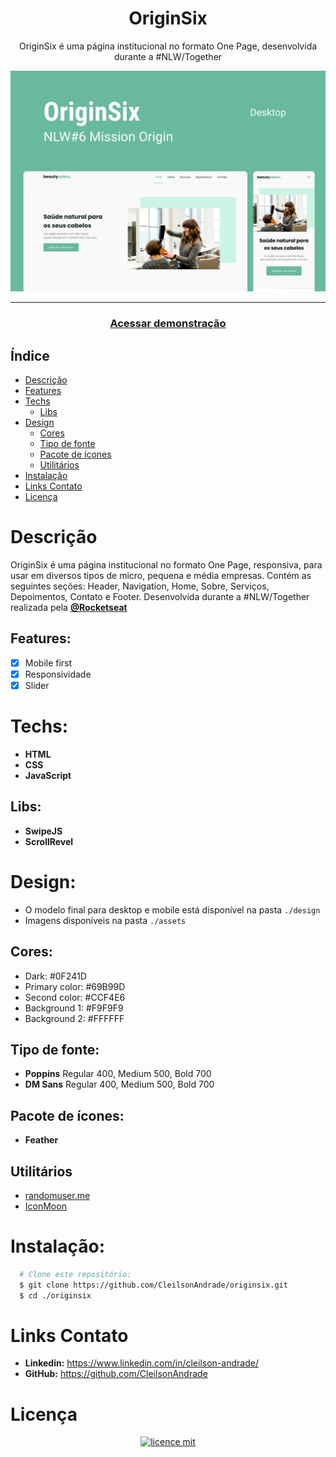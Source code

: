 <div align="center">
    <h1 align="center">OriginSix</h1>
    <p>OriginSix é uma página institucional no formato One Page, desenvolvida durante a #NLW/Together</p>
    <img src="./design/mockup.png" alt="Logo" width="800">
</div>

---
<h3 align="center">
  <a href="https://cleilsonandrade.github.io/originsix">Acessar demonstração</a>
</h3>

## Índice

* [Descrição](#descrição)
* [Features](#features) 
* [Techs](#techs)
  * [Libs](#Libs)
* [Design](#design)
  * [Cores](#cores)
  * [Tipo de fonte](#tipo-de-fonte)
  * [Pacote de ícones](#pacote-de-ícones)
  * [Utilitários](#utilitários)
* [Instalação](#instalação)
* [Links Contato](#links-contato)
* [Licença](#licença)

# Descrição
OriginSix é uma página institucional no formato One Page, responsiva, para usar em diversos tipos de micro, pequena e média empresas. Contém as seguintes seções: Header, Navigation, Home, Sobre, Serviços, Depoimentos, Contato e Footer. Desenvolvida durante a #NLW/Together realizada pela [**@Rocketseat**](https://github.com/Rocketseat)

## Features:
- [x] Mobile first<br>
- [x] Responsividade<br>
- [x] Slider<br>

# Techs: 
- **HTML**
- **CSS**
- **JavaScript**

## Libs:
- **SwipeJS**
- **ScrollRevel**

# Design:
- O modelo final para desktop e mobile está disponível na pasta `./design`
- Imagens disponíveis na pasta `./assets`<br>

## Cores:
- Dark: #0F241D<br>
- Primary color: #69B99D<br>
- Second color: #CCF4E6<br>
- Background 1: #F9F9F9<br>
- Background 2: #FFFFFF<br>

## Tipo de fonte:
- **Poppins** Regular 400, Medium 500, Bold 700
- **DM Sans** Regular 400, Medium 500, Bold 700


## Pacote de ícones:
- **Feather**

## Utilitários
- [randomuser.me](https://randomuser.me/photos)
- [IconMoon](https://icomoon.io/app/#/select)

# Instalação:
```bash
  # Clone este repositório:
  $ git clone https://github.com/CleilsonAndrade/originsix.git
  $ cd ./originsix
```

# Links Contato
- **Linkedin:** https://www.linkedin.com/in/cleilson-andrade/<br>
- **GitHub:** https://github.com/CleilsonAndrade<br>

# Licença
<p align="center"><a href="https://github.com/CleilsonAndrade/originsix/blob/master/LICENSE"><img src="https://camo.githubusercontent.com/002151a49ee9afae7ce4c2bce93056c9f0e108fbd14e5a7e46e7e79d87bb1071/68747470733a2f2f696d672e736869656c64732e696f2f62616467652f6c6963656e63652d4d49542d626c75652e7376673f7374796c653d666c61742d737175617265" alt="licence mit" data-canonical-src="https://img.shields.io/badge/licence-MIT-blue.svg?style=flat-square" style="max-width:100%;"></a></p>
